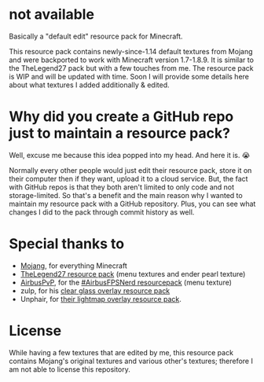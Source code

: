 # not available
Basically a "default edit" resource pack for Minecraft.

This resource pack contains newly-since-1.14 default textures from Mojang and were backported to work with Minecraft version 1.7-1.8.9. It is similar to the TheLegend27 pack but with a few touches from me. The resource pack is WIP and will be updated with time. Soon I will provide some details here about what textures I added additionally & edited.
# Why did you create a GitHub repo just to maintain a resource pack?
Well, excuse me because this idea popped into my head. And here it is. 😭

Normally every other people would just edit their resource pack, store it on their computer then if they want, upload it to a cloud service. But, the fact with GitHub repos is that they both aren't limited to only code and not storage-limited. So that's a benefit and the main reason why I wanted to maintain my resource pack with a GitHub repository. Plus, you can see what changes I did to the pack through commit history as well.
# Special thanks to
- [Mojang](https://mojang.com), for everything Minecraft
- [TheLegend27 resource pack](http://www.mediafire.com/file/8l3nm7wcylbbylv/TheLegend27.zip/file) (menu textures and ender pearl texture)
- [AirbusPvP](https://www.youtube.com/@AirbusPvP), for the [#AirbusFPSNerd resourcepack](https://www.mediafire.com/download/cd2zdsh6tjs9ap6/%23AirbusFPSNerd.zip) (menu texture)
- zulp, for his [clear glass overlay resource pack](https://resourcepacks24.de/resourcepack/466998)
- Unphair, for [their lightmap overlay resource pack](https://www.mediafire.com/file/ry7t65ux8b6msd5/Unphairs+Lightmap.zip).
# License
While having a few textures that are edited by me, this resource pack contains Mojang's original textures and various other's textures; therefore I am not able to license this repository.



